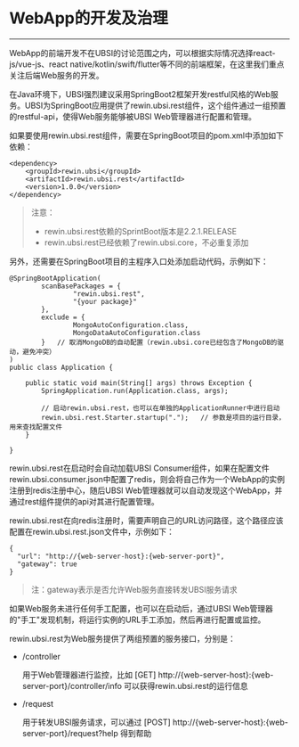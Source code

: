 # WebApp的开发及治理

---

WebApp的前端开发不在UBSI的讨论范围之内，可以根据实际情况选择react-js/vue-js、react native/kotlin/swift/flutter等不同的前端框架，在这里我们重点关注后端Web服务的开发。



在Java环境下，UBSI强烈建议采用SpringBoot2框架开发restful风格的Web服务。UBSI为SpringBoot应用提供了rewin.ubsi.rest组件，这个组件通过一组预置的restful-api，使得Web服务能够被UBSI Web管理器进行配置和管理。



如果要使用rewin.ubsi.rest组件，需要在SpringBoot项目的pom.xml中添加如下依赖：

```
<dependency>
	<groupId>rewin.ubsi</groupId>
	<artifactId>rewin.ubsi.rest</artifactId>
	<version>1.0.0</version>
</dependency>
```

> 注意：
>
> * rewin.ubsi.rest依赖的SprintBoot版本是2.2.1.RELEASE
> * rewin.ubsi.rest已经依赖了rewin.ubsi.core，不必重复添加



另外，还需要在SpringBoot项目的主程序入口处添加启动代码，示例如下：

```
@SpringBootApplication(
		scanBasePackages = {
				"rewin.ubsi.rest", 
				"{your package}"
		},
		exclude = {
				MongoAutoConfiguration.class, 
				MongoDataAutoConfiguration.class
		}	// 取消MongoDB的自动配置（rewin.ubsi.core已经包含了MongoDB的驱动，避免冲突）
)
public class Application {

	public static void main(String[] args) throws Exception {
		SpringApplication.run(Application.class, args);

		// 启动rewin.ubsi.rest，也可以在单独的ApplicationRunner中进行启动
		rewin.ubsi.rest.Starter.startup(".");	// 参数是项目的运行目录，用来查找配置文件
	}

}
```



rewin.ubsi.rest在启动时会自动加载UBSI Consumer组件，如果在配置文件rewin.ubsi.consumer.json中配置了redis，则会将自己作为一个WebApp的实例注册到redis注册中心，随后UBSI Web管理器就可以自动发现这个WebApp，并通过rest组件提供的api对其进行配置管理。



rewin.ubsi.rest在向redis注册时，需要声明自己的URL访问路径，这个路径应该配置在rewin.ubsi.rest.json文件中，示例如下：

```
{
  "url": "http://{web-server-host}:{web-server-port}",
  "gateway": true
}
```

> 注：gateway表示是否允许Web服务直接转发UBSI服务请求



如果Web服务未进行任何手工配置，也可以在启动后，通过UBSI Web管理器的"手工"发现机制，将运行实例的URL手工添加，然后再进行配置或监控。



rewin.ubsi.rest为Web服务提供了两组预置的服务接口，分别是：

* /controller

  用于Web管理器进行监控，比如 [GET] http://{web-server-host}:{web-server-port}/controller/info 可以获得rewin.ubsi.rest的运行信息

* /request

  用于转发UBSI服务请求，可以通过 [POST] http://{web-server-host}:{web-server-port}/request?help 得到帮助

